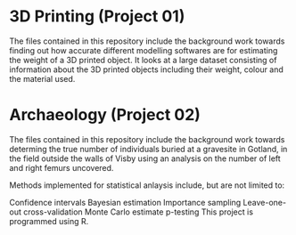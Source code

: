 # 3D Printing (Project 01)

The files contained in this repository include the background work towards finding out how accurate different modelling softwares are for estimating the weight of a 3D printed object. It looks at a large dataset consisting of information about the 3D printed objects including their weight, colour and the material used.

# Archaeology (Project 02)

The files contained in this repository include the background work towards determing the true number of individuals buried at a gravesite in Gotland, in the field outside the walls of Visby using an analysis on the number of left and right femurs uncovered.


Methods implemented for statistical anlaysis include, but are not limited to:

Confidence intervals
Bayesian estimation
Importance sampling
Leave-one-out cross-validation
Monte Carlo estimate
p-testing
This project is programmed using R.
